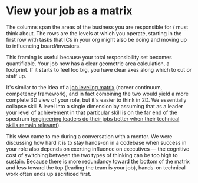 # View your job as a matrix

The columns span the areas of the business you are responsible for / must think about.
The rows are the levels at which you operate, starting in the first row with tasks that ICs in your org might also be doing and moving up to influencing board/investors.

This framing is useful because your total responsibility set becomes quantifiable. Your job now has a clear geometric area calculation, a footprint. If it starts to feel too big, you have clear axes along which to cut or staff up.

It's similar to the idea of a [job leveling matrix](https://lattice.com/library/what-is-a-job-leveling-matrix) (career continuum, competency framework), and in fact combining the two would yield a more complete 3D view of your role, but it's easier to think in 2D. We essentially collapse skill & level into a single dimension by assuming that as a leader your level of achievement in that particular skill is on the far end of the spectrum ([engineering leaders do their jobs better when their technical skills remain relevant](../engineering_leaders_do_their_jobs_better_when_their_technical_skills_remain_relevant/)).

This view came to me during a conversation with a mentor. We were discussing how hard it is to stay hands-on in a codebase when success in your role also depends on exerting influence on executives — the cognitive cost of switching between the two types of thinking can be too high to sustain. Because there is more redundancy toward the bottom of the matrix and less toward the top (leading the team is your job), hands-on technical work often ends up sacrificed first. 
